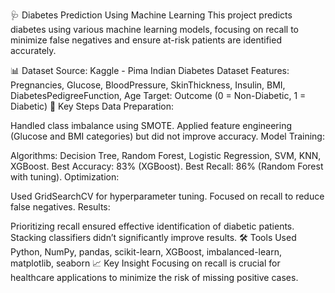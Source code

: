 🩺 Diabetes Prediction Using Machine Learning
This project predicts diabetes using various machine learning models, focusing on recall to minimize false negatives and ensure at-risk patients are identified accurately.

📊 Dataset
Source: Kaggle - Pima Indian Diabetes Dataset
Features: Pregnancies, Glucose, BloodPressure, SkinThickness, Insulin, BMI, DiabetesPedigreeFunction, Age
Target: Outcome (0 = Non-Diabetic, 1 = Diabetic)
🚀 Key Steps
Data Preparation:

Handled class imbalance using SMOTE.
Applied feature engineering (Glucose and BMI categories) but did not improve accuracy.
Model Training:

Algorithms: Decision Tree, Random Forest, Logistic Regression, SVM, KNN, XGBoost.
Best Accuracy: 83% (XGBoost).
Best Recall: 86% (Random Forest with tuning).
Optimization:

Used GridSearchCV for hyperparameter tuning.
Focused on recall to reduce false negatives.
Results:

Prioritizing recall ensured effective identification of diabetic patients.
Stacking classifiers didn’t significantly improve results.
🛠 Tools Used
Python, NumPy, pandas, scikit-learn, XGBoost, imbalanced-learn, matplotlib, seaborn
📈 Key Insight
Focusing on recall is crucial for healthcare applications to minimize the risk of missing positive cases.
